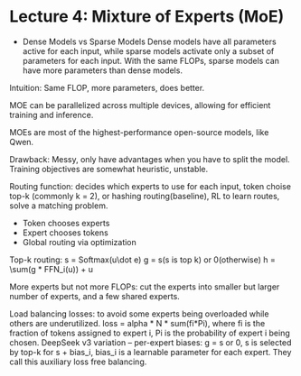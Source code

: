 # Lecture 4: Mixture of Experts (MoE)

- Dense Models vs Sparse Models
Dense models have all parameters active for each input, while sparse models activate only a subset of parameters for each input. With the same FLOPs, sparse models can have more parameters than dense models.

Intuition: Same FLOP,  more parameters, does better.

MOE can be parallelized across multiple devices, allowing for efficient training and inference.

MOEs are most of the highest-performance open-source models, like Qwen.

Drawback: Messy, only have advantages when you have to split the model. Training objectives are somewhat heuristic, unstable.

Routing function: decides which experts to use for each input, token choise top-k (commonly k = 2), or hashing routing(baseline), RL to learn routes, solve a matching problem.
- Token chooses experts
- Expert chooses tokens
- Global routing via optimization

Top-k routing:
s = Softmax(u\dot e)
g = s(s is top k) or 0(otherwise)
h = \sum(g * FFN_i(u)) + u

More experts but not more FLOPs: cut the experts into smaller but larger number of experts, and a few shared experts.

Load balancing losses: to avoid some experts being overloaded while others are underutilized.
loss = alpha * N * sum(fi*Pi), where fi is the fraction of tokens assigned to expert i, Pi is the probability of expert i being chosen.
DeepSeek v3 variation – per-expert biases: g = s or 0, s is selected by top-k for s + bias_i, bias_i is a learnable parameter for each expert. They call this auxiliary loss free balancing.


